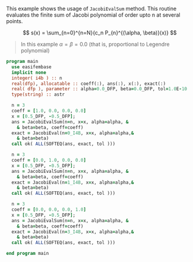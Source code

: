 This example shows the usage of `JacobiEvalSum` method.
This routine evaluates the finite sum of Jacobi polynomial of order upto n at several points.

$$
s(x) = \sum_{n=0}^{n=N}{c_n P_{n}^{(\alpha, \beta)}(x)}
$$

> In this example $\alpha=\beta=0.0$ (that is, proportional to Legendre polynomial)

```fortran
program main
  use easifembase
  implicit none
  integer( i4b ) :: n
  real(dfp), allocatable :: coeff(:), ans(:), x(:), exact(:)
  real( dfp ), parameter :: alpha=0.0_DFP, beta=0.0_DFP, tol=1.0E-10
  type(string) :: astr
```

```fortran
  n = 3
  coeff = [1.0, 0.0, 0.0, 0.0]
  x = [0.5_DFP, -0.5_DFP];
  ans = JacobiEvalSum(n=n, x=x, alpha=alpha, &
    & beta=beta, coeff=coeff)
  exact = JacobiEval(n=0_I4B, x=x, alpha=alpha,&
    & beta=beta)
  call ok( ALL(SOFTEQ(ans, exact, tol )))
```

```fortran
  n = 3
  coeff = [0.0, 1.0, 0.0, 0.0]
  x = [0.5_DFP, -0.5_DFP];
  ans = JacobiEvalSum(n=n, x=x, alpha=alpha, &
    & beta=beta, coeff=coeff)
  exact = JacobiEval(n=1_I4B, x=x, alpha=alpha,&
    & beta=beta)
  call ok( ALL(SOFTEQ(ans, exact, tol )))
```

```fortran
  n = 3
  coeff = [0.0, 0.0, 0.0, 1.0]
  x = [0.5_DFP, -0.5_DFP];
  ans = JacobiEvalSum(n=n, x=x, alpha=alpha, &
    & beta=beta, coeff=coeff)
  exact = JacobiEval(n=3_I4B, x=x, alpha=alpha,&
    & beta=beta)
  call ok( ALL(SOFTEQ(ans, exact, tol )))
```

```fortran
end program main
```
